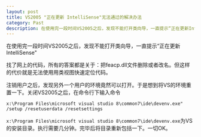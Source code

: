 ```yaml
---
layout: post
title: VS2005 "正在更新 IntelliSense"无法通过的解决办法
category: Past
description: 在使用完一段时间VS2005之后，发现不能打开类向导，一直提示“正在更新IntelliSense"
---
```


在使用完一段时间VS2005之后，发现不能打开类向导，一直提示“正在更新IntelliSense"

找了网上的代码，所有的答案都是关于：把feacp.dll文件删除或者改名。但这样的代价就是无法使用用类视图快速定位代码。

注销用户之后，发现另外一个用户的环境竟然可以打开。于是想到将VS的环境重置一下。关闭VS2005之后，在命令行下输入命令

```
x:\Program Files\microsoft visual studio 8\common7\ide\devenv.exe" /setup /resetuserdata /resetsettings
```

`x:\Program Files\microsoft visual studio 8\common7\ide\devenv.exe`为VS的安装目录。执行需要几分钟。完毕后将目录重新包括一下。一切OK。